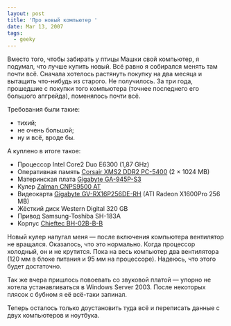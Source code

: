 ```yaml
---
layout: post
title: 'Про новый компьютер '
date: Mar 13, 2007
tags:
  - geeky
---
```


Вместо того, чтобы забирать у птицы Машки свой компьютер, я подумал, что лучше купить новый. Всё равно я собирался менять там почти всё. Сначала хотелось растянуть покупку на два месяца и вытащить что-нибудь из старого. Не получилось. За три года, прошедшие с покупки того компьютера (точнее последнего его большого апгрейда), поменялось почти всё.

<!--more-->

Требования были такие:

- тихий;
- не очень большой;
- ну и всё, вроде бы.

А куплено в итоге такое:

- Процессор Intel Core2 Duo E6300 (1,87 GHz)
- Оперативная память [Corsair XMS2 DDR2 PC-5400](http://www.corsairmemory.com/corsair/xms2.html) (2 × 1024 MB)
- Материнская плата [Gigabyte GA-945P-S3](http://www.gigabyte.com.tw/Products/Motherboard/Products_Overview.aspx?ProductID=2324)
- Кулер [Zalman CNPS9500 AT](http://www.zalman.co.kr/eng/product/view.asp?idx=193&code=009)
- Видеокарта [Gigabyte GV-RX16P256DE-RH](http://www.gigabyte.com.tw/Products/VGA/Products_Overview.aspx?ProductID=2212) (ATI Radeon X1600Pro 256 MB)
- Жёсткий диск Western Digital 320 GB
- Привод Samsung-Toshiba SH-183A
- Корпус [Chieftec BH-02B-B-B](http://www.chieftec.de/?page=products_show&item=3806&k_id=&language=uk)

Новый кулер напугал меня — после включения компьютера вентилятор не вращался. Оказалось, что это нормально. Когда процессор холодный, он и не крутится. Пока на весь компьютер два вентилятора (120 мм в блоке питания и 95 мм на процессоре). Надеюсь, что этого будет достаточно.

Так же вчера пришлось повоевать со звуковой платой — упорно не хотела устанавливаться в Windows Server 2003. После некоторых плясок с бубном я её всё-таки запинал.

Теперь осталось только доустановить туда всё и переписать данные с двух компьютеров и ноутбука.
